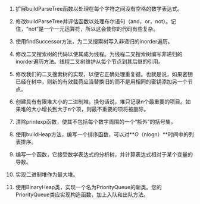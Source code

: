 1.	扩展buildParseTree函数以处理在每个字符之间没有空格的数学表达式。

2.	修改buildParseTree并评估函数以处理布尔语句（and，or，not）。记住，“not”是一个一元运算符，所以这会使你的代码有些复杂。

3.	使用findSuccessor方法，为二叉搜索树写入非递归的inorder遍历。

4.	修改二叉搜索树的代码以使其成为线程。为线程二叉搜索树编写非递归的inorder遍历方法。线程二叉树维护从每个节点到其后继的引用。

5.	修改我们的二叉搜索树的实现，以便它正确处理重复键。也就是说，如果密钥已经在树中，则新的有效载荷应当替换旧的而不是用相同的密钥添加另一个节点。

6.	创建具有有限堆大小的二进制堆。换句话说，堆只记录n个最重要的项目。如果堆的大小增长到大于n个项，则最不重要的项将被删除。

7.	清除printexp函数，使其不包括每个数字周围的一个“额外”的括号集。

8.	使用buildHeap方法，编写一个排序函数，可以对**_O_（nlogn）**时间中的列表排序。

9.	编写一个函数，它接受数学表达式的分析树，并计算表达式相对于某个变量的导数。

10.	实现二进制堆作为最大堆。

11.	使用BinaryHeap类，实现一个名为PriorityQueue的新类。您的PriorityQueue类应实现构造函数，加上入队和出队方法。
